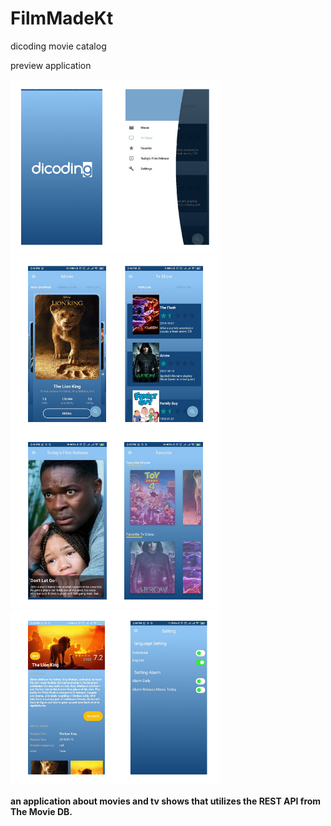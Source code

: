 # FilmMadeKt
dicoding movie catalog

preview application

![](static/ss_0.png)
![](static/ss_1.png)
![](static/ss_2.png)
![](static/ss_3.png)

<b> an application about movies and tv shows that utilizes the REST API from The Movie DB. <b>
